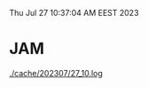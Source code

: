 Thu Jul 27 10:37:04 AM EEST 2023
# JAM
<a href='./cache/202307/27_10.log'>./cache/202307/27_10.log</a>
